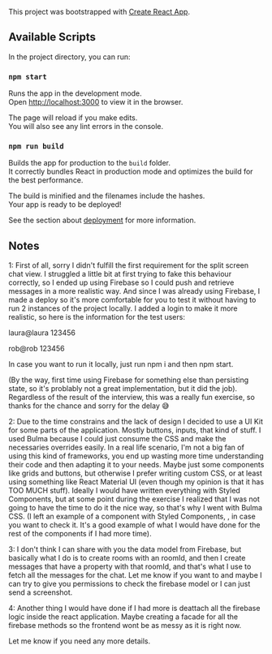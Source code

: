 This project was bootstrapped with [Create React App](https://github.com/facebook/create-react-app).

## Available Scripts

In the project directory, you can run:

### `npm start`

Runs the app in the development mode.<br />
Open [http://localhost:3000](http://localhost:3000) to view it in the browser.

The page will reload if you make edits.<br />
You will also see any lint errors in the console.

### `npm run build`

Builds the app for production to the `build` folder.<br />
It correctly bundles React in production mode and optimizes the build for the best performance.

The build is minified and the filenames include the hashes.<br />
Your app is ready to be deployed!

See the section about [deployment](https://facebook.github.io/create-react-app/docs/deployment) for more information.

## Notes
1: First of all, sorry I didn't fulfill the first requirement for the split screen chat view. 
I struggled a little bit at first trying to fake this behaviour correctly, so I ended up using Firebase so I could push and retrieve messages in a more realistic way. 
And since I was already using Firebase, I made a deploy so it's more comfortable for you to test it without having to run 2 instances of the project locally. 
I added a login to make it more realistic, so here is the information for the test users:

laura@laura
123456

rob@rob
123456

In case you want to run it locally, just run npm i and then npm start.

(By the way, first time using Firebase for something else than persisting state, so it's problably not a great implementation, but it did the job).
Regardless of the result of the interview, this was a really fun exercise, so thanks for the chance and sorry for the delay 😅

2: Due to the time constrains and the lack of design I decided to use a UI Kit for some parts of the application.
Mostly buttons, inputs, that kind of stuff. 
I used Bulma because I could just consume the CSS and make the necessaries overrides easily. 
In a real life scenario, I'm not a big fan of using this kind of frameworks, you end up wasting more time understanding their code and then adapting it to your needs. Maybe just some components like grids and buttons, but otherwise I prefer writing custom CSS, or at least using something like React Material UI (even though my opinion is that it has TOO MUCH stuff). 
Ideally I would have written everything with Styled Components, but at some point during the exercise I realized that I was not going to have the time to do it the nice way, so that's why I went with Bulma CSS. 
(I left an example of a component with Styled Components, <Message>, in case you want to check it. It's a good example of what I would have done for the rest of the components if I had more time).


3: I don't think I can share with you the data model from Firebase, but basically what I do is to create rooms with an roomId, and then I create messages that have a property with that roomId, and that's what I use to fetch all the messages for the chat. 
Let me know if you want to and maybe I can try to give you permissions to check the firebase model or I can just send a screenshot. 

4: Another thing I would have done if I had more is deattach all the firebase logic inside the react application. Maybe creating a facade  for all the firebase methods so the frontend wont be as messy as it is right now.

Let me know if you need any more details.
